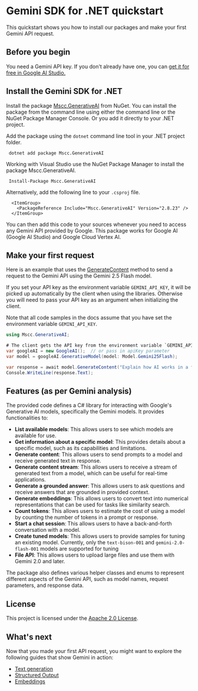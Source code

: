 # Gemini SDK for .NET quickstart

This quickstart shows you how to install our packages and make your first Gemini API request.

## Before you begin

You need a Gemini API key. If you don't already have one, you can [get it for free in Google AI Studio.](https://aistudio.google.com/app/apikey)

## Install the Gemini SDK for .NET

Install the package [Mscc.GenerativeAI](https://www.nuget.org/packages/Mscc.GenerativeAI/) from NuGet. You can install the package from the command line using either the command line or the NuGet Package Manager Console. Or you add it directly to your .NET project.

Add the package using the `dotnet` command line tool in your .NET project folder.

```text
 dotnet add package Mscc.GenerativeAI
```

Working with Visual Studio use the NuGet Package Manager to install the package Mscc.GenerativeAI.

```text
 Install-Package Mscc.GenerativeAI
```

Alternatively, add the following line to your `.csproj` file.

```text
  <ItemGroup>
    <PackageReference Include="Mscc.GenerativeAI" Version="2.8.23" />
  </ItemGroup>
```

You can then add this code to your sources whenever you need to access any Gemini API provided by Google. This package works for Google AI (Google AI Studio) and Google Cloud Vertex AI.

## Make your first request

Here is an example that uses the [GenerateContent]() method to send a request to the Gemini API using the Gemini 2.5 Flash model.

If you set your API key as the environment variable `GEMINI_API_KEY`, it will be picked up automatically by the client when using the libraries. Otherwise you will need to pass your API key as an argument when initializing the client.

Note that all code samples in the docs assume that you have set the environment variable `GEMINI_API_KEY`.

```csharp
using Mscc.GenerativeAI;

# The client gets the API key from the environment variable `GEMINI_API_KEY`.
var googleAI = new GoogleAI();  // or pass in apiKey parameter
var model = googleAI.GenerativeModel(model: Model.Gemini25Flash);

var response = await model.GenerateContent("Explain how AI works in a few words");
Console.WriteLine(response.Text);
```

## Features (as per Gemini analysis)

The provided code defines a C# library for interacting with Google's Generative AI models, specifically the Gemini models. It provides functionalities to:

- **List available models**: This allows users to see which models are available for use.
- **Get information about a specific model**: This provides details about a specific model, such as its capabilities and limitations.
- **Generate content**: This allows users to send prompts to a model and receive generated text in response.
- **Generate content stream**: This allows users to receive a stream of generated text from a model, which can be useful for real-time applications.
- **Generate a grounded answer**: This allows users to ask questions and receive answers that are grounded in provided context.
- **Generate embeddings**: This allows users to convert text into numerical representations that can be used for tasks like similarity search.
- **Count tokens**: This allows users to estimate the cost of using a model by counting the number of tokens in a prompt or response.
- **Start a chat session**: This allows users to have a back-and-forth conversation with a model.
- **Create tuned models**: This allows users to provide samples for tuning an existing model. Currently, only the `text-bison-001` and `gemini-2.0-flash-001` models are supported for tuning
- **File API**: This allows users to upload large files and use them with Gemini 2.0 and later.

The package also defines various helper classes and enums to represent different aspects of the Gemini API, such as model names, request parameters, and response data.

## License

This project is licensed under the [Apache 2.0 License](https://github.com/mscraftsman/generative-ai/blob/main/LICENSE).

## What's next

Now that you made your first API request, you might want to explore the following guides that show Gemini in action:

- [Text generation](docs/text-generation.md)
- [Structured Output](docs/structured-output.md)
- [Embeddings](docs/embeddings.md)